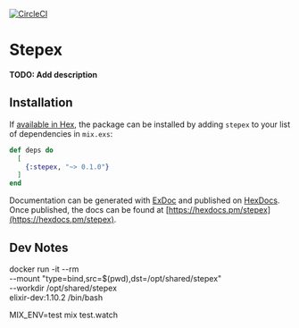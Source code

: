 [![CircleCI](https://circleci.com/gh/mike-foucault/stepex.svg?style=svg)](https://circleci.com/gh/mike-foucault/stepex)

# Stepex

**TODO: Add description**

## Installation

If [available in Hex](https://hex.pm/docs/publish), the package can be installed
by adding `stepex` to your list of dependencies in `mix.exs`:

```elixir
def deps do
  [
    {:stepex, "~> 0.1.0"}
  ]
end
```

Documentation can be generated with [ExDoc](https://github.com/elixir-lang/ex_doc)
and published on [HexDocs](https://hexdocs.pm). Once published, the docs can
be found at [https://hexdocs.pm/stepex](https://hexdocs.pm/stepex).


## Dev Notes

docker run -it --rm \
  --mount "type=bind,src=$(pwd),dst=/opt/shared/stepex" \
  --workdir /opt/shared/stepex \
  elixir-dev:1.10.2 /bin/bash

MIX_ENV=test mix test.watch
